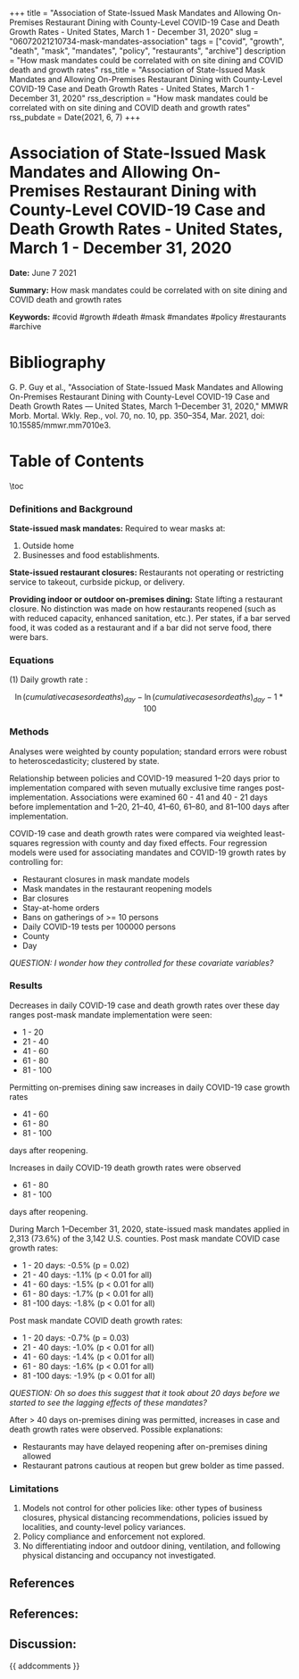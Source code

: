 +++
title = "Association of State-Issued Mask Mandates and Allowing On-Premises Restaurant Dining with County-Level COVID-19 Case and Death Growth Rates - United States, March 1 - December 31, 2020"
slug = "06072021210734-mask-mandates-association"
tags = ["covid", "growth", "death", "mask", "mandates", "policy", "restaurants", "archive"]
description = "How mask mandates could be correlated with on site dining and COVID death and growth rates"
rss_title = "Association of State-Issued Mask Mandates and Allowing On-Premises Restaurant Dining with County-Level COVID-19 Case and Death Growth Rates - United States, March 1 - December 31, 2020"
rss_description = "How mask mandates could be correlated with on site dining and COVID death and growth rates"
rss_pubdate = Date(2021, 6, 7)
+++



Association of State-Issued Mask Mandates and Allowing On-Premises Restaurant Dining with County-Level COVID-19 Case and Death Growth Rates - United States, March 1 - December 31, 2020
=========

**Date:** June 7 2021

**Summary:** How mask mandates could be correlated with on site dining and COVID death and growth rates

**Keywords:** #covid #growth #death #mask #mandates #policy #restaurants  #archive

Bibliography
==========

G. P. Guy et al., "Association of State-Issued Mask Mandates and Allowing On-Premises Restaurant Dining with County-Level COVID-19 Case and Death Growth Rates — United States, March 1–December 31, 2020," MMWR Morb. Mortal. Wkly. Rep., vol. 70, no. 10, pp. 350–354, Mar. 2021, doi: 10.15585/mmwr.mm7010e3.

Table of Contents
=========

\toc

### Definitions and Background

**State-issued mask mandates:** Required to wear masks at:

1. Outside home
2. Businesses and food establishments.

**State-issued restaurant closures:** Restaurants not operating or restricting service to takeout, curbside pickup, or delivery. 

**Providing indoor or outdoor on-premises dining:** State lifting a restaurant closure. No distinction was made on how restaurants reopened (such as with reduced capacity, enhanced sanitation, etc.). Per states, if a bar served food, it was coded as a restaurant and if a bar did not serve food, there were bars.

### Equations

(1) Daily growth rate : 

$$
\ln(cumulative cases or deaths)_{day} - \ln(cumulative cases or deaths)_{day} - 1 * 100
$$

### Methods

Analyses were weighted by county population; standard errors were robust to heteroscedasticity; clustered by state. 

Relationship between policies and COVID-19 measured 1–20 days prior to implementation compared with seven mutually exclusive time ranges post-implementation. Associations were examined 60 - 41 and 40 - 21 days before implementation and 1–20, 21–40, 41–60, 61–80, and 81–100 days after implementation.

COVID-19 case and death growth rates were compared via weighted least-squares regression with county and day fixed effects. Four regression models were used for associating mandates and COVID-19 growth rates by controlling for:

  * Restaurant closures in mask mandate models
  * Mask mandates in the restaurant reopening models
  * Bar closures
  * Stay-at-home orders
  * Bans on gatherings of >= 10 persons
  * Daily COVID-19 tests per 100000 persons
  * County
  * Day

*QUESTION: I wonder how they controlled for these covariate variables?*

### Results

Decreases in daily COVID-19 case and death growth rates over these day ranges post-mask mandate implementation were seen:

  * 1 - 20
  * 21 - 40
  * 41 - 60
  * 61 - 80
  * 81 - 100

Permitting on-premises dining saw increases in daily COVID-19 case growth rates

  * 41 - 60
  * 61 - 80
  * 81 - 100

days after reopening.

Increases in daily COVID-19 death growth rates were observed

  * 61 - 80
  * 81 - 100

days after reopening.

During March 1–December 31, 2020, state-issued mask mandates applied in 2,313 (73.6%) of the 3,142 U.S. counties. Post mask mandate COVID case growth rates:

  * 1 - 20 days: -0.5% (p = 0.02)
  * 21 - 40 days: -1.1% (p < 0.01 for all)
  * 41 - 60 days: -1.5% (p < 0.01 for all)
  * 61 - 80 days: -1.7% (p < 0.01 for all)
  * 81 -100 days: -1.8% (p < 0.01 for all)

Post mask mandate COVID death growth rates:

  * 1 - 20 days: -0.7% (p = 0.03)
  * 21 - 40 days: -1.0% (p < 0.01 for all)
  * 41 - 60 days: -1.4% (p < 0.01 for all)
  * 61 - 80 days: -1.6% (p < 0.01 for all)
  * 81 -100 days: -1.9% (p < 0.01 for all)

*QUESTION: Oh so does this suggest that it took about 20 days before we started to see the lagging effects of these mandates?*

After > 40 days on-premises dining was permitted, increases in case and death growth rates were observed. Possible explanations:

  * Restaurants may have delayed reopening after on-premises dining allowed
  * Restaurant patrons cautious at reopen but grew bolder as time passed.

### Limitations

1. Models not control for other policies like: other types of business closures, physical distancing recommendations, policies issued by localities, and county-level policy variances.
2. Policy compliance and enforcement not explored.
3. No differentiating indoor and outdoor dining, ventilation, and following physical distancing and occupancy not investigated.

## References

## References:
## Discussion: 

{{ addcomments }}
